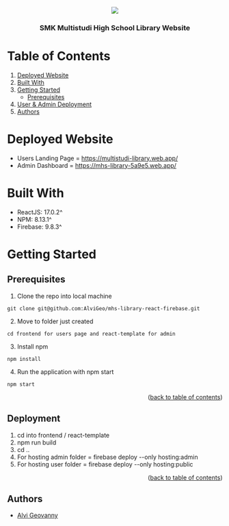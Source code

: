 <p align="center">
  <img src="https://user-images.githubusercontent.com/62235952/178112276-6a7284bd-a117-4d96-9850-fb1c5c8a2e09.jpg" />
</p>

<h3 align="center">
  SMK Multistudi High School Library Website
</h3>

# Table of Contents

<ol>
  <li><a href="#deployed-website">Deployed Website</a></li>
  <li><a href="#built-with">Built With</a></li>
  <li>
    <a href="#getting-started">Getting Started</a>
    <ul>
      <li><a href="#prerequisites">Prerequisites</a></li>
    </ul>
  </li>
  <li><a href="#deployment">User & Admin Deployment</a></li>
  <li><a href="#authors">Authors</a></li>
</ol>

# Deployed Website

- Users Landing Page = https://multistudi-library.web.app/
- Admin Dashboard = https://mhs-library-5a9e5.web.app/

# Built With

- ReactJS: 17.0.2^
- NPM: 8.13.1^
- Firebase: 9.8.3^

# Getting Started

## Prerequisites

1. Clone the repo into local machine

```
git clone git@github.com:AlviGeo/mhs-library-react-firebase.git
```

2. Move to folder just created

```
cd frontend for users page and react-template for admin
```

3. Install npm

```
npm install
```

4. Run the application with npm start

```
npm start
```

<p align="right">(<a href="#top">back to table of contents</a>)</p>

## Deployment

1. cd into frontend / react-template
2. npm run build
3. cd ..
4. For hosting admin folder = firebase deploy --only hosting:admin 
5. For hosting user folder = firebase deploy --only hosting:public

<p align="right">(<a href="#top">back to table of contents</a>)</p>

## Authors
- [Alvi Geovanny](https://github.com/AlviGeo)